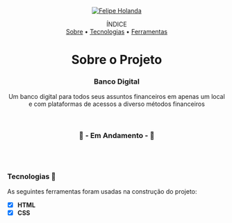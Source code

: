 <p align="center">
   <a href="https://www.linkedin.com/in/felipe-holanda-de-freitas-3a91281a2/">
      <img alt="Felipe Holanda" src="https://img.shields.io/badge/-Felipe Holanda-blue?style=flat&logo=Linkedin&logoColor=bluee" />
   </a>
</p>
<p align="center">ÍNDICE<br>
<a href="#sobre">Sobre</a> •
<a href="#Tecnologias-">Tecnologias</a> •
<a href="#Ferramentas">Ferramentas</a></p>
<h1 align="center">Sobre o Projeto</h1>

<h3 align="center">Banco Digital</h3>
<p align="center">Um banco digital para todos seus assuntos financeiros em apenas um local e com plataformas de acessos a diverso métodos financeiros</p>
<br>

<h3 align="center">🚧 - Em Andamento - 🚧</h3>
<br><br>


### Tecnologias 🚀

  As seguintes ferramentas foram usadas na construção do projeto:

  - [x] **HTML**
  - [x] **CSS**
